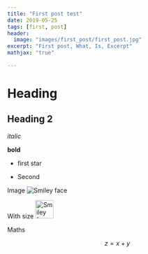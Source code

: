 ```yaml
---
title: "First post test"
date: 2019-05-25
tags: [first, post]
header:
  image: "images/first_post/first_post.jpg"
excerpt: "First post, What, Is, Excerpt"
mathjax: "true"

---
```


# Heading 

## Heading 2 

*italic*

**bold**

* first star
+ Second


Image
<img src="{{site.url}}{{site.baseurl}}/images/first_post/first_post.jpg" alt="Smiley face" >

With size
<img src="{{site.url}}{{site.baseurl}}/images/first_post/first_post.jpg" alt="Smiley face" height="42" width="42">

Maths

$$z = x+y$$